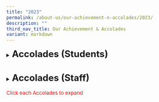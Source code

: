 ```yaml
---
title: "2023"
permalink: /about-us/our-achievement-n-accolades/2023/
description: ""
third_nav_title: Our Achievement & Accolades
variant: markdown
---
```

<details><summary><span style="font-size: 18pt;"><b>Accolades (Students)</b></span></summary>
<br>
<b>6th National Text Recital Competition</b><br>
<span style="font-size: 10pt;">
<span style="color:blue;">•</span>Bronze Award (Individual): Wang Qianyu - P3F<br>
<span style="color:blue;">•</span>Silver Award (Group): Lin Zhi Ting - P4F, Chan Hua Kai - P4F, &amp; Zhou Yunjia - P4G<br>
<span style="color:blue;">•</span>Bronze Award (Group): Yong Yi Lu - P5E, Chen Hao Ran - P5E, &amp; Feng Yan Bo - P5F</span><br><br>

<b><u>11th National Primary Schools Photography Competition</u></b><br>
<span style="font-size: 10pt;">
<span style="color:blue;">•</span>2nd Runner Up: Tay Yu Le Draco - P5A<br>
<span style="color:blue;">•</span>Merit Award: Chng Zhe Xun - P5C<br>
<span style="color:blue;">•</span>Merit Award: Jeric Pang Jing Heng - P5C</span>
<br><br>

<b>14th National Inter-Primary Chinese Poetry Writing Competition</b><br>
<span style="font-size: 10pt;">
<span style="color:blue;">•</span>Recognition Award: Zhou Luohan - P4G</span><br><br>

<b><u>Design For Good Youth Competition</u></b><br>
Digital Poster Design<br>
<span style="font-size: 10pt;">
<span style="color:blue;">•</span>Best of the Show Award in Category 1 (Primary Schools): Sherrie Mia Isabella Binte Mohamed Iskanda - P4B</span><br><br>

<b><u>ICode Global Hackathon 2023</u></b><br>
Singapore National Finals<br>
<span style="font-size: 10pt;">
<span style="color:blue;">•</span>Secured 1 Rank out of 315 Students: Ben Yap Zhi Leng - P6F</span><br>
Global Finals<br>
<span style="font-size: 10pt;">
<span style="color:blue;">•</span>
Ranked 17th with a score of 53: Ben Yap Zhi Leng - P6F</span>
<br><br>


<b><u>Malay Language Sahibba (Scrabble ) Competition 2023</u></b><br>
<span style="font-size: 10pt;">
<span style="color:blue;">•</span> 2nd Place:  Muhammad Danish Hilmi Bin Ahmad Juraimi - P6C<br>
<span style="color:blue;">•</span> 4th Place:  Nur Farzana Binte Shahrulnizam - P6D<br>
<span style="color:blue;">•</span> 10th Place:  Wan Afiq Rifqi Bin Wan Ahmed Fahmi - P6E</span><br><br>

<details><summary><b><u>Malay Language Creative Writing Competition</u></b></summary><br>
<span style="font-size: 10pt;">
<span style="color:blue;">•</span> Gold &amp; Top 36 position at National Level:  Nur Farzana Binte Shahrulnizam - P6D<br>
<span style="color:blue;">•</span> Gold:  Nur Falisha Binte Shazellie - P3E<br>
<span style="color:blue;">•</span> Gold:  Nausheen Raihana Binte Muhammad Ridwan - P3F<br>
<span style="color:blue;">•</span> Gold:  Nur Alysha Zahra Binte Mohamed Razil - P3F<br>
<span style="color:blue;">•</span> Gold:  Hannah Nazyfa Binte Hairil Ali - P6D<br>
<span style="color:blue;">•</span> Gold:  Solehah Binte Husuhaimi - P6E<br>
<span style="color:blue;">•</span> Gold:  Jannah Alisha Isa Gavin - P6E<br>
<span style="color:blue;">•</span> Gold:  Muhammad Ilham Bin Redzuan - P6F<br>
<span style="color:blue;">•</span> Silver:  Aura Afwann Binte Ezwann - P4B<br>
<span style="color:blue;">•</span> Silver:  Nurul Nazirah Binte Muhammad Khairon - P4F<br>
<span style="color:blue;">•</span> Silver:  Halyza Arabelle Thomas - P4G<br>
<span style="color:blue;">•</span> Silver:  Norfalisa Amelia Binte Norfarizal - P5A<br>
<span style="color:blue;">•</span> Silver:  Nur Fitri Ariana Binte Bunyamin - P5A<br>
<span style="color:blue;">•</span> Silver:  Haris Syafi Bin Mohamed Hafidz - P5B<br>
<span style="color:blue;">•</span> Silver: Qurratul'ayn Binte Muhammad Asrol - P5E<br>
<span style="color:blue;">•</span> Silver: Norfaiz Mateen Bin Norfarizal - P6D<br>
<span style="color:blue;">•</span> Silver: Mannasvi Nayaana Amar Raj - P6F<br>
<span style="color:blue;">•</span> Bronze: Mohamad Aiman Hakim Bin Mohamad Halim - P5C</span></details><br><br>

<b><u>National School Games (NSG)</u></b><br>
<details><summary><b>Volleyball</b></summary>
<br>
2nd place in Classification Round (Girls)
<br>
<span style="font-size: 10pt;">
<span style="color:blue;">•</span> Lau Jin Yun -  P4A<br>
<span style="color:blue;">•</span> Nur Irnissa Munifa Binti Mohamad Saperi - P4A<br>
<span style="color:blue;">•</span> Ong Yue Ting - P4C<br>
<span style="color:blue;">•</span> Chua Xin Wei - P4D<br>
<span style="color:blue;">•</span> Adrielle Lim Xin En - P4E<br>
<span style="color:blue;">•</span> Jocelyn Lau Bee Yee - P4F<br>
<span style="color:blue;">•</span> Ong Yi Lin - P5B<br>
<span style="color:blue;">•</span> Ong Rui En, Aniston - P5C<br>
<span style="color:blue;">•</span> Liew Jia Yi - P5F</span><br><br>
8th place National Senior Girls<br>
<span style="font-size: 10pt;">
<span style="color:blue;">•</span> Ong Yi Lin - P6B<br>
<span style="color:blue;">•</span> Ong Rui En, Aniston - P6C<br>
<span style="color:blue;">•</span> Sana Ram Ananth - P6C<br>
<span style="color:blue;">•</span> Yeo Ling - P6D<br>
<span style="color:blue;">•</span> Zarah Ervyna Puteri Noor Azelee - P6D<br>
<span style="color:blue;">•</span> Axielin Santha Vincy - P6E<br>
<span style="color:blue;">•</span> Wang Qiao Qiao - P6E<br>
<span style="color:blue;">•</span> Alanis Zoie Xie Jiaxin - P6F<br>
<span style="color:blue;">•</span> Corraine Sam Jia Xuan - P6F<br>
<span style="color:blue;">•</span> Kok Chian Torng - P6F<br>
<span style="color:blue;">•</span> Liew Jia Yi - P6F<br>
<span style="color:blue;">•</span> Mannasvi Nayaana Amar Raj - P6F<br>
<span style="color:blue;">•</span> Nurul Zuhaira Mohammed Ismail - P6F<br>
<span style="color:blue;">•</span> Thirunavukkarasu Khanishka - P6F</span></details>

<details><summary><b>Rope Skipping</b></summary>
<br>
	<b>Seniors Girls</b><br>
SPSSC Sportsmanship Award<br>
<span style="font-size: 10pt;">
<span style="color:blue;">•</span> Lee Yu Xuan, Sandra - P6C</span><br><br>
4th Position - Individual Freestyle<br>
<span style="font-size: 10pt;">
<span style="color:blue;">•</span> Ang Yixin, Joelle - P6F</span><br><br>
4th Position - Individual Double Under<br>
<span style="font-size: 10pt;">
<span style="color:blue;">•</span> Lim Yong Yun - P6E</span><br><br>
6th Position - Double Dutch<br>
<span style="font-size: 10pt;">
<span style="color:blue;">•</span> Dian Nurafifa Shafiyyah Binte Md Syafiq - P6C<br>
<span style="color:blue;">•</span> Margaret Gabrielle Matira Ama - P6C<br>
<span style="color:blue;">•</span> Yap Janley - P6C<br>
<span style="color:blue;">•</span> Cher Rui Xuan, Jazlyn - P6A</span><br><br>
<b>Junior Girls</b><br>
5th Position - Individual Speed<br>
<span style="font-size: 10pt;">
<span style="color:blue;">•</span> Velmurugan Haasini Nandhana - P4F</span><br><br>
6th Position - Team Speed Relay<br>
<span style="font-size: 10pt;">
<span style="color:blue;">•</span> Lim Yong Yun - P5E<br>
<span style="color:blue;">•</span> Velmurugan Haasini Nandhana - P4F</span><br><br>
Bronze Pin - Team Speed Relay<br>
<span style="font-size: 10pt;">
<span style="color:blue;">•</span> Sun Yutong - P5E<br>
<span style="color:blue;">•</span> Velmurugan Haasini Nandhana - P5E<br>
<span style="color:blue;">•</span> Lovelle Ng Bo YI - P5C<br>
<span style="color:blue;">•</span> Jasmine Tay Xin Yi - P5F<br>
<span style="color:blue;">•</span> Ivy Lim Xin Hui - P5B</span><br><br>
<b>Senior Boys</b><br>
2nd Overall - Divisional Championship<br><br>
1st Position - Double Dutch<br>
<span style="font-size: 10pt;">
<span style="color:blue;">•</span> Kannan Kishore - P6F<br>
<span style="color:blue;">•</span> Tan Xiong Rain - P6A<br>
<span style="color:blue;">•</span> Mohamed Ariq Haikal Bin Md Azri - P6B<br>
<span style="color:blue;">•</span> Eric Ng Hong Yi - P6E</span><br><br>
4th Position - Double Dutch<br>
<span style="font-size: 10pt;">
<span style="color:blue;">•</span> Yang Kai Jun Brian - P6F<br>
<span style="color:blue;">•</span> Verrell Wong Shi Xuan - P6A<br>
<span style="color:blue;">•</span> Pun Yi Wei - P6D<br>
<span style="color:blue;">•</span> Feroz Zidane Nizam - P6A<br>
<span style="color:blue;">•</span> LEE SHENG KAI - P6A</span><br><br>
4th Position - Individual Freestyle (Senior Boys)<br>
<span style="font-size: 10pt;">
<span style="color:blue;">•</span> Verdon Wong Shi Jing - P6B</span><br><br>
Individual Speed<br>
<span style="font-size: 10pt;">
<span style="color:blue;">•</span> 1st Position: Eric Ng Hong Yi - P6E<br>
<span style="color:blue;">•</span> 3rd Position: Verdon Wong Shi Jing - P6B</span><br><br>
7th Position - Individual Double Under<br>
<span style="font-size: 10pt;">
<span style="color:blue;">•</span> Kannan Kishore - P6F</span><br><br>
2nd Position - Team Speed Relay<br>
<span style="font-size: 10pt;">
<span style="color:blue;">•</span> Verdon Wong Shi Jing - P6B<br>
<span style="color:blue;">•</span> Eric Ng Hong Yi - P6E<br>
<span style="color:blue;">•</span> Tey Kai Ze, Damien - P6E<br>
<span style="color:blue;">•</span> Kannan Kishore - P6F<br>
<span style="color:blue;">•</span> Tan Xiong Rain - P6B</span><br><br>
<b>Junior Boys</b><br>	
Individual Speed<br>
<span style="font-size: 10pt;">
<span style="color:blue;">•</span> 5th Position: Verdon Wong Shi Jing - P5B<br>
<span style="color:blue;">•</span> 7th Position: Eric Ng Hong Yi - P5E</span><br><br>
Bronze Pin - Individual Speed<br>
<span style="font-size: 10pt;">
<span style="color:blue;">•</span> Chua Zhen Wei - P5C<br>
<span style="color:blue;">•</span> Teo Zi Yang, Xalan - P5C<br>
<span style="color:blue;">•</span> Lee Zhongsheng - P5C</span><br><br>
6th Position - Individual Double Under<br>
<span style="font-size: 10pt;">
<span style="color:blue;">•</span> Eric Ng Hong Yi - P5E<br>
<span style="color:blue;">•</span> Tey Kai Ze, Damien - P5E<br>
<span style="color:blue;">•</span> Teo Zi Yang, Xalan - P4C<br>
<span style="color:blue;">•</span> Kannan Kishore - P5F<br>
<span style="color:blue;">•</span> Toh Kean Yee - P5F</span><br><br>
Bronze Pin - Individual Double Under<br>
<span style="font-size: 10pt;">
<span style="color:blue;">•</span> Teo Zi Yang, Xalan - P5C</span><br><br>
Bronze Pin - Team Speed Relay<br>
<span style="font-size: 10pt;">
<span style="color:blue;">•</span> Teo Zi Yang, Xalan - P5D<br>
<span style="color:blue;">•</span> Chua Zhen Wei - P5C<br>
<span style="color:blue;">•</span> Lee Zhongsheng - P5C<br>
<span style="color:blue;">•</span> Ong Hong Rong Rion - P5D</span><br><br>
</details>

<details><summary><b>Wushu</b></summary>
<b>Senior Girls</b><br>	
Charlayne Chiang - P4E<br>	
<span style="color:blue;">•</span> 5th Position - 24 Style Taijiquan<br>	
<span style="color:blue;">•</span> 2nd Position - 42 Style Taijiquan<br>	
<span style="color:blue;">•</span> 8th Position - 4 Duan Spear<br><br>
<b>Senior Boys</b><br>	
Chen Zong Ze - P6E<br>	
<span style="color:blue;">•</span> 7th Position - 4 Duan Broadsword<br>	
<span style="color:blue;">•</span> 5th Position - 4 Duan Cudgel<br><br>
<b>Junior Boys</b><br>	
Long Yong Jie - P5F<br>	
<span style="color:blue;">•</span> 5th Position - International Changquan<br>	
<span style="color:blue;">•</span> 8th Position - 4 Duan Cudgel<br><br>	
</details>

<details><summary><b>Taekwondo</b></summary>
<b>Junior Girls</b><br>	
5th position Poomsae Individual Red 1
<br>
<span style="font-size: 10pt;">
<span style="color:blue;">•</span> Lam Shi Yuan Guliana Star - P3G</span></details>
<details><summary><b>Gymnastics</b></summary>
<b>Senior Girls</b><br>	
Blossom Ling - P4G
<br>
<span style="font-size: 10pt;">
<span style="color:blue;">•</span> 7th Position - Uneven Bars<br>
<span style="color:blue;">•</span> 4th Position - Balance Beam<br>
<span style="color:blue;">•</span> 3rd Position - Floor Exercise<br>
<span style="color:blue;">•</span> 3rd Position - All Around(OVERALL)
</span></details>

<details><summary><b>Orienteering Race</b></summary>
<b>Girls Division</b><br>	
<span style="font-size: 10pt;">
<span style="color:blue;">•</span> 1st Position: Kwan Qi En, Kaylan - P6E &amp; Lim Yong Yun - P5E<br>
<span style="color:blue;">•</span> 2nd Position: Tan Mer Ling - P6B &amp; Shiphra Ellysia - P6E</span><br><br>
<b>Boys Division</b><br>	
<span style="font-size: 10pt;">
<span style="color:blue;">•</span> 1st Position: Audi Anaqi - P6B &amp; Eric Ng Hong Yi - P5E,<br>
<span style="color:blue;">•</span> 2nd Position: Tan Xuan Ye - P6E &amp; Callum Wong Joon Thang - P4F.<br>
<span style="color:blue;">•</span> 4th Position: Jairus Devan - P6E &amp; Mohamed Raiyan Fikry - P6B
</span></details>
<br>

<b><u>Robotics for a Better World challenge</u></b><br>
Champion (Primary School Category)<br>
<span style="font-size: 10pt;">
<span style="color:blue;">•</span> Sasikumar Shashaank Kumar - P4B<br>
<span style="color:blue;">•</span> Vinaya Angela Raj - P4D<br>
<span style="color:blue;">•</span> Muhammad Naufal Najmi Bin Nasruddin - P4E<br>
<span style="color:blue;">•</span> Nurul Nazirah Binte Muhammad Khairon - P4F<br><br>
Lakeside Primary School's crowned champion for robotic concept that can fly, move and enter disaster site for search and rescue operation (An Shiyi, ZB, 26/8, p9) refer <a style="text-decoration: none" href="https://www.zaobao.com.sg/news/singapore/story20230825-1427260">here</a></span>
<br><br>

<b><u>W7 NLC Aesthetics Showcase -Euphoria 2023</u></b><br>
On the Spot Art Competition <i style="font-size: 10pt;"> (view their artwork<a style="text-decoration: none" href="https://www.lakesidepri.moe.edu.sg/files/w7%20nlc%20aesthetics%20showcase.pdf" target="_blank"> here</a>)</i><br>
<span style="font-size: 10pt;">
<span style="color:blue;">•</span> Commendation (Category A): Karine Ow Rui Yun - P2 Responsibility<br>
<span style="color:blue;">•</span> Commendation (Category B):  Sophie Tan En Xin - P4C<br>
<span style="color:blue;">•</span> Distinction (Category C):  Nur Insyirah Binte Mohamad Hairil - P6D</span>
</details><br><br>

<details><summary><span style="font-size: 18pt;"><b>Accolades (Staff)</b></span></summary>
<br>
<b><u>COVID-19 Resilience Medal</u></b><br>
<span style="font-size: 10pt;">
<span style="color:blue;">•</span>Mr Chan Kok Hong<br>
<span style="color:blue;">•</span>Mdm Cynthia Goh<br>
<span style="color:blue;">•</span>Ms Tan Hui Ping<br>
<span style="color:blue;">•</span>Mrs Finella Goh</span>
<br><br>
<b><u>2023 MOE Innergy &amp; Outstanding Innovator Awards</u></b><br>
<span style="font-size: 10pt;">
<span style="color:blue;">•</span>Mr Chan Kok Hong</span><br><br>

<b><u>MOE Long Service Awards 2023</u></b><br>
<span style="font-size: 10pt;">
<span style="color:blue;">•</span>
Mdm Oon Sim Sim<br>
<span style="color:blue;">•</span>Ms Isabel Teo Hui Jin<br>
<span style="color:blue;">•</span>Mr Darwin Deleverio<br>
<span style="color:blue;">•</span>Ms Yew Hew Mei<br>
<span style="color:blue;">•</span>Mdm Angeline Toh Tiong Leng<br>
<span style="color:blue;">•</span>Ms Tai Kah Fong<br>
<span style="color:blue;">•</span>Ms Ice Lim Yu Su<br>
<span style="color:blue;">•</span>Mdm Gan Kim Huay<br>
<span style="color:blue;">•</span>Mr Li Shifang <br>
<span style="color:blue;">•</span>Mdm Belle Pang Toon Zee<br>
<span style="color:blue;">•</span>Mdm Ling Chin Chin<br>
<span style="color:blue;">•</span>Mdm Sandy Chew Lay Tin<br>
<span style="color:blue;">•</span>Ms Ang Hwee Fung<br>
<span style="color:blue;">•</span>Mdm Samsinar Bte Mohamad<br>
<span style="color:blue;">•</span>Mrs Thennarasi Jayakumar<br>
<span style="color:blue;">•</span>Mdm Lim May Hua<br>
<span style="color:blue;">•</span>Mr Ho Wei Sze<br>
<span style="color:blue;">•</span>Mdm Chua Lim Peng<br>
<span style="color:blue;">•</span>Mrs Pauline Lee - MOE Special Appreciation Award</span><br><br>

<b><u>National Day Awards 2023</u></b><br>
<span style="font-size: 10pt;">
<span style="color:blue;">•</span>Mrs Finella Goh - The Public Administration Medal (Silver) &amp; The Long Service Medal<br>
<span style="color:blue;">•</span>Mrs Yeo-Lim May Hua - The Commendation Medal<br>
<span style="color:blue;">•</span>Mr Roslan Bin Sa’ad - The Long Service Medal<br>
<span style="color:blue;">•</span>Mrs Eileen Seet - The Long Service Medal<br>
<span style="color:blue;">•</span>Mdm Chua Lim Peng - The Long Service Medal</span>
</details>
<br><span style="font-size: 10pt;color:red;">Click each Accolades to expand</span>